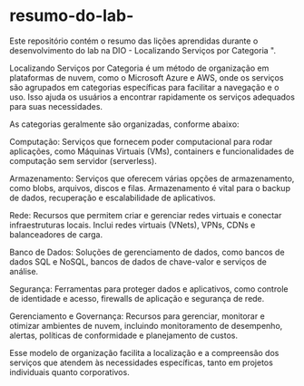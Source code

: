 # resumo-do-lab-
Este repositório contém o resumo das lições aprendidas durante o desenvolvimento do lab na DIO -  Localizando Serviços por Categoria ".

Localizando Serviços por Categoria é um método de organização em plataformas de nuvem, como o Microsoft Azure e AWS, onde os serviços são agrupados em categorias específicas para facilitar a navegação e o uso. Isso ajuda os usuários a encontrar rapidamente os serviços adequados para suas necessidades.

As categorias geralmente são organizadas, conforme abaixo:

Computação: Serviços que fornecem poder computacional para rodar aplicações, como Máquinas Virtuais (VMs), containers e funcionalidades de computação sem servidor (serverless).

Armazenamento: Serviços que oferecem várias opções de armazenamento, como blobs, arquivos, discos e filas. Armazenamento é vital para o backup de dados, recuperação e escalabilidade de aplicativos.

Rede: Recursos que permitem criar e gerenciar redes virtuais e conectar infraestruturas locais. Inclui redes virtuais (VNets), VPNs, CDNs e balanceadores de carga.

Banco de Dados: Soluções de gerenciamento de dados, como bancos de dados SQL e NoSQL, bancos de dados de chave-valor e serviços de análise.

Segurança: Ferramentas para proteger dados e aplicativos, como controle de identidade e acesso, firewalls de aplicação e segurança de rede.

Gerenciamento e Governança: Recursos para gerenciar, monitorar e otimizar ambientes de nuvem, incluindo monitoramento de desempenho, alertas, políticas de conformidade e planejamento de custos.

Esse modelo de organização facilita a localização e a compreensão dos serviços que atendem às necessidades específicas, tanto em projetos individuais quanto corporativos.
